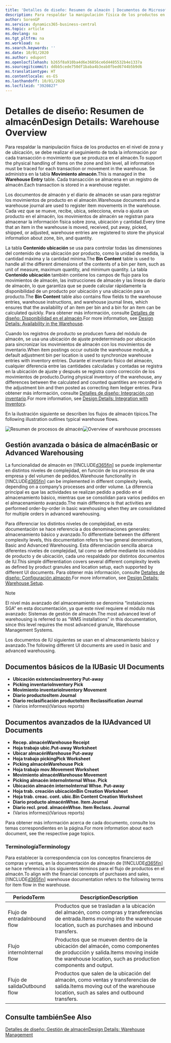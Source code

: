 ```yaml
---
title: 'Detalles de diseño: Resumen de almacén | Documentos de Microsoft'
description: Para respaldar la manipulación física de los productos en el nivel de zona y de ubicación, se debe realizar el seguimiento de toda la información por cada transacción o movimiento que se produzca en el almacén. Se administra en la tabla **Movimiento almacén**. Cada transacción se almacena en un registro de almacén.
author: SorenGP
ms.service: dynamics365-business-central
ms.topic: article
ms.devlang: na
ms.tgt_pltfrm: na
ms.workload: na
ms.search.keywords: ''
ms.date: 10/01/2020
ms.author: edupont
ms.openlocfilehash: b265f8a910ba4d6e36856ce6d4485532b4e1337a
ms.sourcegitcommit: ddbb5cede750df1baba4b3eab8fbed6744b5b9d6
ms.translationtype: HT
ms.contentlocale: es-ES
ms.lasthandoff: 10/01/2020
ms.locfileid: "3920827"
---
```

# <a name="design-details-warehouse-overview"></a><span data-ttu-id="57f60-105">Detalles de diseño: Resumen de almacén</span><span class="sxs-lookup"><span data-stu-id="57f60-105">Design Details: Warehouse Overview</span></span>
<span data-ttu-id="57f60-106">Para respaldar la manipulación física de los productos en el nivel de zona y de ubicación, se debe realizar el seguimiento de toda la información por cada transacción o movimiento que se produzca en el almacén.</span><span class="sxs-lookup"><span data-stu-id="57f60-106">To support the physical handling of items on the zone and bin level, all information must be traced for each transaction or movement in the warehouse.</span></span> <span data-ttu-id="57f60-107">Se administra en la tabla **Movimiento almacén**.</span><span class="sxs-lookup"><span data-stu-id="57f60-107">This is managed in the **Warehouse Entry** table.</span></span> <span data-ttu-id="57f60-108">Cada transacción se almacena en un registro de almacén.</span><span class="sxs-lookup"><span data-stu-id="57f60-108">Each transaction is stored in a warehouse register.</span></span>  

<span data-ttu-id="57f60-109">Los documentos de almacén y el diario de almacén se usan para registrar los movimientos de producto en el almacén.</span><span class="sxs-lookup"><span data-stu-id="57f60-109">Warehouse documents and a warehouse journal are used to register item movements in the warehouse.</span></span> <span data-ttu-id="57f60-110">Cada vez que se mueve, recibe, ubica, selecciona, envía o ajusta un producto en el almacén, los movimientos de almacén se registran para almacenar la información física sobre zona, ubicación y cantidad.</span><span class="sxs-lookup"><span data-stu-id="57f60-110">Every time that an item in the warehouse is moved, received, put away, picked, shipped, or adjusted, warehouse entries are registered to store the physical information about zone, bin, and quantity.</span></span>

<span data-ttu-id="57f60-111">La tabla **Contenido ubicación** se usa para controlar todas las dimensiones del contenido de una ubicación por producto, como la unidad de medida, la cantidad máxima y la cantidad mínima.</span><span class="sxs-lookup"><span data-stu-id="57f60-111">The **Bin Content** table is used to handle all the different dimensions of the contents of a bin per item, such as unit of measure, maximum quantity, and minimum quantity.</span></span> <span data-ttu-id="57f60-112">La tabla **Contenido ubicación** también contiene los campos de flujo para los movimientos de almacén, las instrucciones de almacén y las líneas de diario de almacén, lo que garantiza que se puede calcular rápidamente la disponibilidad de un producto por ubicación y una ubicación para un producto.</span><span class="sxs-lookup"><span data-stu-id="57f60-112">The **Bin Content** table also contains flow fields to the warehouse entries, warehouse instructions, and warehouse journal lines, which ensures that the availability of an item per bin and a bin for an item can be calculated quickly.</span></span> <span data-ttu-id="57f60-113">Para obtener más información, consulte [Detalles de diseño: Disponibilidad en el almacén](design-details-availability-in-the-warehouse.md).</span><span class="sxs-lookup"><span data-stu-id="57f60-113">For more information, see [Design Details: Availability in the Warehouse](design-details-availability-in-the-warehouse.md).</span></span>  

<span data-ttu-id="57f60-114">Cuando los registros de producto se producen fuera del módulo de almacén, se usa una ubicación de ajuste predeterminado por ubicación para sincronizar los movimientos de almacén con los movimientos de inventario.</span><span class="sxs-lookup"><span data-stu-id="57f60-114">When item postings occur outside the warehouse module, a default adjustment bin per location is used to synchronize warehouse entries with inventory entries.</span></span> <span data-ttu-id="57f60-115">Durante el inventario físico del almacén, cualquier diferencia entre las cantidades calculadas y contadas se registra en la ubicación de ajuste y después se registra como corrección de los movimientos de producto.</span><span class="sxs-lookup"><span data-stu-id="57f60-115">During physical inventory of the warehouse, any differences between the calculated and counted quantities are recorded in the adjustment bin and then posted as correcting item ledger entries.</span></span> <span data-ttu-id="57f60-116">Para obtener más información, consulte [Detalles de diseño: Integración con inventario](design-details-integration-with-inventory.md).</span><span class="sxs-lookup"><span data-stu-id="57f60-116">For more information, see [Design Details: Integration with Inventory](design-details-integration-with-inventory.md).</span></span>  

<span data-ttu-id="57f60-117">En la ilustración siguiente se describen los flujos de almacén típicos.</span><span class="sxs-lookup"><span data-stu-id="57f60-117">The following illustration outlines typical warehouse flows.</span></span>  

<span data-ttu-id="57f60-118">![Resumen de procesos de almacén](media/design_details_warehouse_management_overview.png "Resumen de procesos de almacén")</span><span class="sxs-lookup"><span data-stu-id="57f60-118">![Overview of warehouse processes](media/design_details_warehouse_management_overview.png "Overview of warehouse processes")</span></span>  

## <a name="basic-or-advanced-warehousing"></a><span data-ttu-id="57f60-119">Gestión avanzada o básica de almacén</span><span class="sxs-lookup"><span data-stu-id="57f60-119">Basic or Advanced Warehousing</span></span>  
<span data-ttu-id="57f60-120">La funcionalidad de almacén en [!INCLUDE[d365fin](includes/d365fin_md.md)] se puede implementar en distintos niveles de complejidad, en función de los procesos de una empresa y del volumen de pedidos.</span><span class="sxs-lookup"><span data-stu-id="57f60-120">Warehouse functionality in [!INCLUDE[d365fin](includes/d365fin_md.md)] can be implemented in different complexity levels, depending on a company’s processes and order volume.</span></span> <span data-ttu-id="57f60-121">La diferencia principal es que las actividades se realizan pedido a pedido en el almacenamiento básico, mientras que se consolidan para varios pedidos en el almacenamiento avanzado.</span><span class="sxs-lookup"><span data-stu-id="57f60-121">The main difference is that activities are performed order-by-order in basic warehousing when they are consolidated for multiple orders in advanced warehousing.</span></span>  

 <span data-ttu-id="57f60-122">Para diferenciar los distintos niveles de complejidad, en esta documentación se hace referencia a dos denominaciones generales: almacenamiento básico y avanzado.</span><span class="sxs-lookup"><span data-stu-id="57f60-122">To differentiate between the different complexity levels, this documentation refers to two general denominations, Basic and Advanced Warehousing.</span></span> <span data-ttu-id="57f60-123">Esta diferenciación sencilla abarca diferentes niveles de complejidad, tal como se define mediante los módulos de producto y de ubicación, cada uno respaldado por distintos documentos de IU.</span><span class="sxs-lookup"><span data-stu-id="57f60-123">This simple differentiation covers several different complexity levels as defined by product granules and location setup, each supported by different UI documents.</span></span> <span data-ttu-id="57f60-124">Para obtener más información, consulte [Detalles de diseño: Configuración almacén](design-details-warehouse-setup.md).</span><span class="sxs-lookup"><span data-stu-id="57f60-124">For more information, see [Design Details: Warehouse Setup](design-details-warehouse-setup.md).</span></span>  

> [!NOTE]  
>  <span data-ttu-id="57f60-125">El nivel más avanzado del almacenamiento se denomina “instalaciones SGA” en esta documentación, ya que este nivel requiere el módulo más avanzado: Sistemas de gestión de almacén.</span><span class="sxs-lookup"><span data-stu-id="57f60-125">The most advanced level of warehousing is referred to as “WMS installations” in this documentation, since this level requires the most advanced granule, Warehouse Management Systems.</span></span>  

 <span data-ttu-id="57f60-126">Los documentos de IU siguientes se usan en el almacenamiento básico y avanzado.</span><span class="sxs-lookup"><span data-stu-id="57f60-126">The following different UI documents are used in basic and advanced warehousing.</span></span>  

## <a name="basic-ui-documents"></a><span data-ttu-id="57f60-127">Documentos básicos de la IU</span><span class="sxs-lookup"><span data-stu-id="57f60-127">Basic UI Documents</span></span>  

-   <span data-ttu-id="57f60-128">**Ubicación existencias**</span><span class="sxs-lookup"><span data-stu-id="57f60-128">**Inventory Put-away**</span></span>  
-   <span data-ttu-id="57f60-129">**Picking inventario**</span><span class="sxs-lookup"><span data-stu-id="57f60-129">**Inventory Pick**</span></span>  
-   <span data-ttu-id="57f60-130">**Movimiento inventario**</span><span class="sxs-lookup"><span data-stu-id="57f60-130">**Inventory Movement**</span></span>  
-   <span data-ttu-id="57f60-131">**Diario productos**</span><span class="sxs-lookup"><span data-stu-id="57f60-131">**Item Journal**</span></span>  
-   <span data-ttu-id="57f60-132">**Diario reclasificación producto**</span><span class="sxs-lookup"><span data-stu-id="57f60-132">**Item Reclassification Journal**</span></span>  
-   <span data-ttu-id="57f60-133">(Varios informes)</span><span class="sxs-lookup"><span data-stu-id="57f60-133">(Various reports)</span></span>  

## <a name="advanced-ui-documents"></a><span data-ttu-id="57f60-134">Documentos avanzados de la IU</span><span class="sxs-lookup"><span data-stu-id="57f60-134">Advanced UI Documents</span></span>  

-   <span data-ttu-id="57f60-135">**Recep. almacén**</span><span class="sxs-lookup"><span data-stu-id="57f60-135">**Warehouse Receipt**</span></span>  
-   <span data-ttu-id="57f60-136">**Hoja trabajo ubic.**</span><span class="sxs-lookup"><span data-stu-id="57f60-136">**Put-away Worksheet**</span></span>  
-   <span data-ttu-id="57f60-137">**Ubicar almacén**</span><span class="sxs-lookup"><span data-stu-id="57f60-137">**Warehouse Put-away**</span></span>  
-   <span data-ttu-id="57f60-138">**Hoja trabajo picking**</span><span class="sxs-lookup"><span data-stu-id="57f60-138">**Pick Worksheet**</span></span>  
-   <span data-ttu-id="57f60-139">**Picking almacén**</span><span class="sxs-lookup"><span data-stu-id="57f60-139">**Warehouse Pick**</span></span>  
-   <span data-ttu-id="57f60-140">**Hoja trabajo mov.**</span><span class="sxs-lookup"><span data-stu-id="57f60-140">**Movement Worksheet**</span></span>  
-   <span data-ttu-id="57f60-141">**Movimiento almacén**</span><span class="sxs-lookup"><span data-stu-id="57f60-141">**Warehouse Movement**</span></span>  
-   <span data-ttu-id="57f60-142">**Picking almacén interno**</span><span class="sxs-lookup"><span data-stu-id="57f60-142">**Internal Whse. Pick**</span></span>  
-   <span data-ttu-id="57f60-143">**Ubicación almacén interno**</span><span class="sxs-lookup"><span data-stu-id="57f60-143">**Internal Whse. Put-away**</span></span>  
-   <span data-ttu-id="57f60-144">**Hoja trab. creación ubicación**</span><span class="sxs-lookup"><span data-stu-id="57f60-144">**Bin Creation Worksheet**</span></span>  
-   <span data-ttu-id="57f60-145">**Hoja trab. creac. cont. ubic.**</span><span class="sxs-lookup"><span data-stu-id="57f60-145">**Bin Content Creation Worksheet**</span></span>  
-   <span data-ttu-id="57f60-146">**Diario producto almacén**</span><span class="sxs-lookup"><span data-stu-id="57f60-146">**Whse. Item Journal**</span></span>  
-   <span data-ttu-id="57f60-147">**Diario recl. prod. almacén**</span><span class="sxs-lookup"><span data-stu-id="57f60-147">**Whse. Item Reclass. Journal**</span></span>  
-   <span data-ttu-id="57f60-148">(Varios informes)</span><span class="sxs-lookup"><span data-stu-id="57f60-148">(Various reports)</span></span>  

<span data-ttu-id="57f60-149">Para obtener más información acerca de cada documento, consulte los temas correspondientes en la página.</span><span class="sxs-lookup"><span data-stu-id="57f60-149">For more information about each document, see the respective page topics.</span></span>  

### <a name="terminology"></a><span data-ttu-id="57f60-150">Terminología</span><span class="sxs-lookup"><span data-stu-id="57f60-150">Terminology</span></span>  
<span data-ttu-id="57f60-151">Para establecer la correspondencia con los conceptos financieros de compras y ventas, en la documentación de almacén de [!INCLUDE[d365fin](includes/d365fin_md.md)] se hace referencia a los siguientes términos para el flujo de productos en el almacén.</span><span class="sxs-lookup"><span data-stu-id="57f60-151">To align with the financial concepts of purchases and sales, [!INCLUDE[d365fin](includes/d365fin_md.md)] warehouse documentation refers to the following terms for item flow in the warehouse.</span></span>  

|<span data-ttu-id="57f60-152">Periodo</span><span class="sxs-lookup"><span data-stu-id="57f60-152">Term</span></span>|<span data-ttu-id="57f60-153">Description</span><span class="sxs-lookup"><span data-stu-id="57f60-153">Description</span></span>|  
|----------|---------------------------------------|  
|<span data-ttu-id="57f60-154">Flujo de entrada</span><span class="sxs-lookup"><span data-stu-id="57f60-154">Inbound flow</span></span>|<span data-ttu-id="57f60-155">Productos que se trasladan a la ubicación del almacén, como compras y transferencias de entrada.</span><span class="sxs-lookup"><span data-stu-id="57f60-155">Items moving into the warehouse location, such as purchases and inbound transfers.</span></span>|  
|<span data-ttu-id="57f60-156">Flujo interno</span><span class="sxs-lookup"><span data-stu-id="57f60-156">Internal flow</span></span>|<span data-ttu-id="57f60-157">Productos que se mueven dentro de la ubicación del almacén, como componentes de producción y salida.</span><span class="sxs-lookup"><span data-stu-id="57f60-157">Items moving inside the warehouse location, such as production components and output.</span></span>|  
|<span data-ttu-id="57f60-158">Flujo de salida</span><span class="sxs-lookup"><span data-stu-id="57f60-158">Outbound flow</span></span>|<span data-ttu-id="57f60-159">Productos que salen de la ubicación del almacén, como ventas y transferencias de salida.</span><span class="sxs-lookup"><span data-stu-id="57f60-159">Items moving out of the warehouse location, such as sales and outbound transfers.</span></span>|  

## <a name="see-also"></a><span data-ttu-id="57f60-160">Consulte también</span><span class="sxs-lookup"><span data-stu-id="57f60-160">See Also</span></span>  
 [<span data-ttu-id="57f60-161">Detalles de diseño: Gestión de almacén</span><span class="sxs-lookup"><span data-stu-id="57f60-161">Design Details: Warehouse Management</span></span>](design-details-warehouse-management.md)
